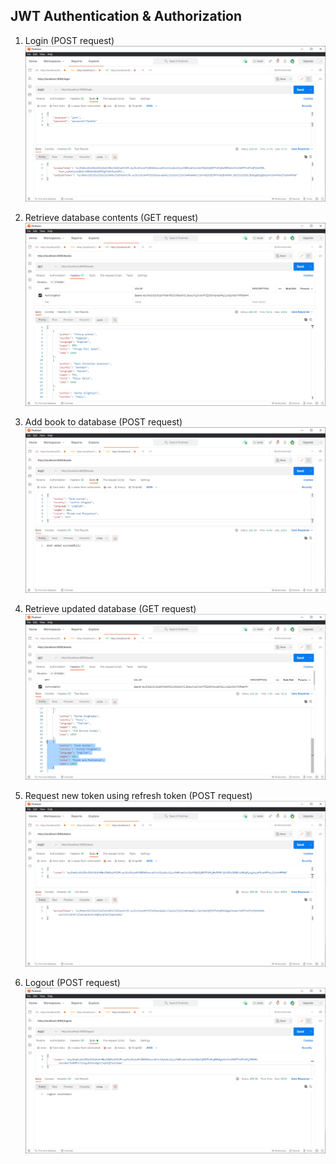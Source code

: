 ## JWT Authentication & Authorization

1. Login (POST request)
   ![Screenshot 1](images/img.png)


2. Retrieve database contents (GET request)
   ![Screenshot 2](images/img_1.png)
   

3. Add book to database (POST request)
   ![Screenshot 3](images/img_2.png)


4. Retrieve updated database (GET request)
   ![Screenshot 4](images/img_3.png)


5. Request new token using refresh token (POST request)
   ![Screenshot 5](images/img_4.png)


6. Logout (POST request)
   ![Screenshot 5](images/img_5.png)
   